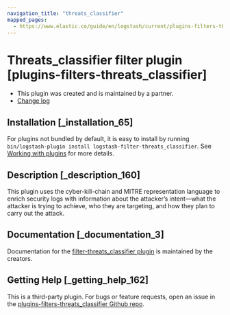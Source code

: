 ```yaml
---
navigation_title: "threats_classifier"
mapped_pages:
  - https://www.elastic.co/guide/en/logstash/current/plugins-filters-threats_classifier.html
---
```


# Threats_classifier filter plugin [plugins-filters-threats_classifier]


* This plugin was created and is maintained by a partner.
* [Change log](https://github.com/empow/logstash-filter-empow-classifier/blob/master/CHANGELOG.md)

## Installation [_installation_65]

For plugins not bundled by default, it is easy to install by running `bin/logstash-plugin install logstash-filter-threats_classifier`. See [Working with plugins](https://www.elastic.co/guide/en/logstash/current/working-with-plugins.html) for more details.


## Description [_description_160]

This plugin uses the cyber-kill-chain and MITRE representation language to enrich security logs with information about the attacker’s intent—​what the attacker is trying to achieve, who they are targeting, and how they plan to carry out the attack.


## Documentation [_documentation_3]

Documentation for the [filter-threats_classifier plugin](https://github.com/empow/logstash-filter-empow-classifier/blob/master/README.md) is maintained by the creators.


## Getting Help [_getting_help_162]

This is a third-party plugin. For bugs or feature requests, open an issue in the [plugins-filters-threats_classifier Github repo](https://github.com/empow/logstash-filter-empow-classifier).


